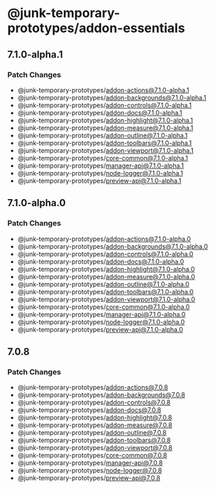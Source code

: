 # @junk-temporary-prototypes/addon-essentials

## 7.1.0-alpha.1

### Patch Changes

- @junk-temporary-prototypes/addon-actions@7.1.0-alpha.1
- @junk-temporary-prototypes/addon-backgrounds@7.1.0-alpha.1
- @junk-temporary-prototypes/addon-controls@7.1.0-alpha.1
- @junk-temporary-prototypes/addon-docs@7.1.0-alpha.1
- @junk-temporary-prototypes/addon-highlight@7.1.0-alpha.1
- @junk-temporary-prototypes/addon-measure@7.1.0-alpha.1
- @junk-temporary-prototypes/addon-outline@7.1.0-alpha.1
- @junk-temporary-prototypes/addon-toolbars@7.1.0-alpha.1
- @junk-temporary-prototypes/addon-viewport@7.1.0-alpha.1
- @junk-temporary-prototypes/core-common@7.1.0-alpha.1
- @junk-temporary-prototypes/manager-api@7.1.0-alpha.1
- @junk-temporary-prototypes/node-logger@7.1.0-alpha.1
- @junk-temporary-prototypes/preview-api@7.1.0-alpha.1

## 7.1.0-alpha.0

### Patch Changes

- @junk-temporary-prototypes/addon-actions@7.1.0-alpha.0
- @junk-temporary-prototypes/addon-backgrounds@7.1.0-alpha.0
- @junk-temporary-prototypes/addon-controls@7.1.0-alpha.0
- @junk-temporary-prototypes/addon-docs@7.1.0-alpha.0
- @junk-temporary-prototypes/addon-highlight@7.1.0-alpha.0
- @junk-temporary-prototypes/addon-measure@7.1.0-alpha.0
- @junk-temporary-prototypes/addon-outline@7.1.0-alpha.0
- @junk-temporary-prototypes/addon-toolbars@7.1.0-alpha.0
- @junk-temporary-prototypes/addon-viewport@7.1.0-alpha.0
- @junk-temporary-prototypes/core-common@7.1.0-alpha.0
- @junk-temporary-prototypes/manager-api@7.1.0-alpha.0
- @junk-temporary-prototypes/node-logger@7.1.0-alpha.0
- @junk-temporary-prototypes/preview-api@7.1.0-alpha.0

## 7.0.8

### Patch Changes

- @junk-temporary-prototypes/addon-actions@7.0.8
- @junk-temporary-prototypes/addon-backgrounds@7.0.8
- @junk-temporary-prototypes/addon-controls@7.0.8
- @junk-temporary-prototypes/addon-docs@7.0.8
- @junk-temporary-prototypes/addon-highlight@7.0.8
- @junk-temporary-prototypes/addon-measure@7.0.8
- @junk-temporary-prototypes/addon-outline@7.0.8
- @junk-temporary-prototypes/addon-toolbars@7.0.8
- @junk-temporary-prototypes/addon-viewport@7.0.8
- @junk-temporary-prototypes/core-common@7.0.8
- @junk-temporary-prototypes/manager-api@7.0.8
- @junk-temporary-prototypes/node-logger@7.0.8
- @junk-temporary-prototypes/preview-api@7.0.8
